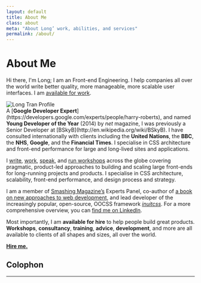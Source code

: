 ```yaml
---
layout: default
title: About Me
class: about
meta: "About Long’ work, abilities, and services"
permalink: /about/
---
```


# About Me

Hi there, I'm Long; I am an Front-end Engineering. I help
companies all over the world write better quality, more manageable, more
scalable user interfaces. I am [available for work](/services/).

<img src="{{ site.baseurl }}/images/master.jpg" alt="Long Tran Profile" />
<br />
A [<b>Google Developer
Expert</b>](https://developers.google.com/experts/people/harry-roberts), and
named <b>Young Developer of the Year</b> (2014) by <cite>net</cite> magazine, I
was previously a Senior Developer at
[BSkyB](http://en.wikipedia.org/wiki/BSkyB). I have consulted internationally
with clients including the <b>United Nations</b>, the <b>BBC</b>, the
<b>NHS</b>, <b>Google</b>, and the <b>Financial Times</b>. I specialise in CSS
architecture and front-end performance for large and long-lived sites and
applications.

I [write](/2013/12/i-wrote-part-of-a-book/), [work](/services/),
[speak](/speaking/), and [run workshops](/workshops/) across the globe covering
pragmatic, product-led approaches to building and scaling large front-ends for
long-running projects and products. I specialise in CSS architecture,
scalability, front-end performance, and design process and strategy.

I am a member of [Smashing Magazine’s](http://www.smashingmagazine.com/) Experts
Panel, co-author of [a book on new approaches to web
development](http://www.smashingmagazine.com/smashing-book-4-new-perspectives/),
and lead developer of the increasingly popular, open-source, OOCSS framework
[<cite>inuitcss</cite>](http://twitter.com/inuitcss). For a more comprehensive
overview, you can [find me on
LinkedIn](https://uk.linkedin.com/in/csswizardry).

Most importantly, I am <strong>available for hire</strong> to help people build
great products. <b>Workshops</b>, <b>consultancy</b>, <b>training</b>,
<b>advice</b>, <b>development</b>, and more are all available to clients of all
shapes and sizes, all over the world.

<a href="http://csswizardry.com/services/" class="btn"><strong>Hire
me.</strong></a>

## Colophon

---
